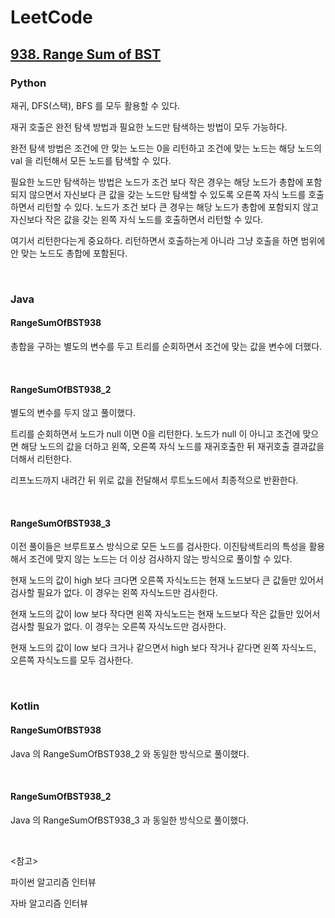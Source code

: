 # LeetCode

## [938. Range Sum of BST](https://leetcode.com/problems/range-sum-of-bst/)

### Python

재귀, DFS(스택), BFS 를 모두 활용할 수 있다.

재귀 호출은 완전 탐색 방법과 필요한 노드만 탐색하는 방법이 모두 가능하다.

완전 탐색 방법은 조건에 안 맞는 노드는 0을 리턴하고 조건에 맞는 노드는 해당 노드의 val 을 리턴해서 모든 노드를 탐색할 수 있다.

필요한 노드만 탐색하는 방법은 노드가 조건 보다 작은 경우는 해당 노드가 총합에 포함되지 않으면서 자신보다 큰 값을 갖는 노드만 탐색할 수 있도록 오른쪽 자식 노드를 호출하면서 리턴할 수 있다. 노드가 조건 보다 큰 경우는 해당 노드가 총합에 포함되지 않고 자신보다 작은 값을 갖는 왼쪽 자식 노드를 호출하면서 리턴할 수 있다.

여기서 리턴한다는게 중요하다. 리턴하면서 호출하는게 아니라 그냥 호출을 하면 범위에 안 맞는 노드도 총합에 포함된다.

<br>

### Java

#### RangeSumOfBST938

총합을 구하는 별도의 변수를 두고 트리를 순회하면서 조건에 맞는 값을 변수에 더했다.

<br>

#### RangeSumOfBST938_2

별도의 변수를 두지 않고 풀이했다. 

트리를 순회하면서 노드가 null 이면 0을 리턴한다. 노드가 null 이 아니고 조건에 맞으면 해당 노드의 값을 더하고 왼쪽, 오른쪽 자식 노드를 재귀호출한 뒤 재귀호출 결과값을 더해서 리턴한다.

리프노드까지 내려간 뒤 위로 값을 전달해서 루트노드에서 최종적으로 반환한다.

<br>

#### RangeSumOfBST938_3

이전 풀이들은 브루트포스 방식으로 모든 노드를 검사한다. 이진탐색트리의 특성을 활용해서 조건에 맞지 않는 노드는 더 이상 검사하지 않는 방식으로 풀이할 수 있다.

현재 노드의 값이 high 보다 크다면 오른쪽 자식노드는 현재 노드보다 큰 값들만 있어서 검사할 필요가 없다. 이 경우는 왼쪽 자식노드만 검사한다.

현재 노드의 값이 low 보다 작다면 왼쪽 자식노드는 현재 노드보다 작은 값들만 있어서 검사할 필요가 없다. 이 경우는 오른쪽 자식노드만 검사한다.

현재 노드의 값이 low 보다 크거나 같으면서 high 보다 작거나 같다면 왼쪽 자식노드, 오른쪽 자식노드를 모두 검사한다.

<br>

### Kotlin

#### RangeSumOfBST938

Java 의 RangeSumOfBST938_2 와 동일한 방식으로 풀이했다.

<br>

#### RangeSumOfBST938_2

Java 의 RangeSumOfBST938_3 과 동일한 방식으로 풀이했다.

<br>

<참고>

파이썬 알고리즘 인터뷰

자바 알고리즘 인터뷰

